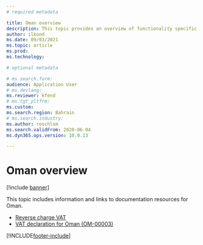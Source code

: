 ```yaml
---
# required metadata

title: Oman overview
description: This topic provides an overview of functionality specific to Oman. 
author: ilkond
ms.date: 09/03/2021
ms.topic: article
ms.prod: 
ms.technology: 

# optional metadata

# ms.search.form: 
audience: Application User
# ms.devlang: 
ms.reviewer: kfend
# ms.tgt_pltfrm: 
ms.custom: 
ms.search.region: Bahrain
# ms.search.industry: 
ms.author: roschlom
ms.search.validFrom: 2020-06-04
ms.dyn365.ops.version: 10.0.13

---
```


# Oman overview

[!include [banner](../includes/banner.md)]

This topic includes information and links to documentation resources for Oman.

- [Reverse charge VAT](emea-reverse-charge.md)
- [VAT declaration for Oman (OM-00003)](emea-oma-vat-declaration.md)

[!INCLUDE[footer-include](../../includes/footer-banner.md)]
